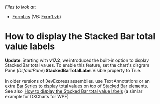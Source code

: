 <!-- default file list -->
*Files to look at*:

* [Form1.cs](./CS/StackedSummary/Form1.cs) (VB: [Form1.vb](./VB/StackedSummary/Form1.vb))
<!-- default file list end -->
# How to display the Stacked Bar total value labels


<strong>Update</strong>. Starting with <strong>v17.2</strong>, we introduced the built-in option to display Stacked Bar total values. To enable this feature, set the chart's diagram Pane (<em>DefaultPane</em>) <strong>StackedBarTotalLabel</strong>.Visible property to True.<br><br>In older versions of DevExpress assemblies, use <a href="https://documentation.devexpress.com/#CoreLibraries/clsDevExpressXtraChartsTextAnnotationtopic">Text Annotations</a> or an extra <a href="https://documentation.devexpress.com/#WindowsForms/CustomDocument2972">Bar Series</a> to display total values on top of <a href="https://documentation.devexpress.com/#WindowsForms/CustomDocument2973">Stacked Bar</a> elements. <br>See also: <a href="https://www.devexpress.com/Support/Center/p/T516026">How to display the Stacked Bar total value labels</a> (a similar example for DXCharts for WPF).

<br/>



